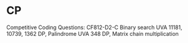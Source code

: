 # CP
Competitive Coding
Questions:
CF812-D2-C                     Binary search
UVA 11181, 10739, 1362         DP, Palindrome
UVA 348                        DP, Matrix chain multiplication
